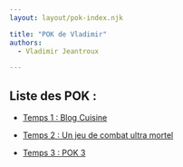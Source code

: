 ```yaml
---
layout: layout/pok-index.njk

title: "POK de Vladimir"
authors:
  - Vladimir Jeantroux 

---
```

## Liste des POK : 

- [Temps 1 : Blog Cuisine](./temps-1)

- [Temps 2 : Un jeu de combat ultra mortel](./temps-2)

- [Temps 3 : POK 3](./temps-3)